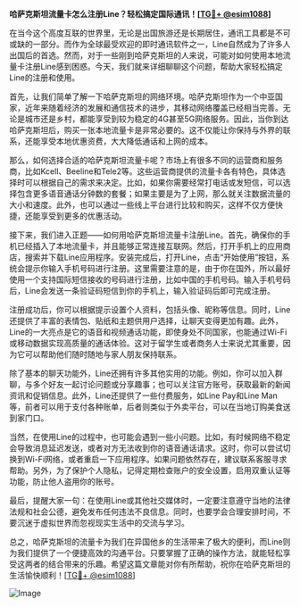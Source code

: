 **哈萨克斯坦流量卡怎么注册Line？轻松搞定国际通讯！[[TG💪+ @esim1088](https://t.me/s/esim1088)]**

在当今这个高度互联的世界里，无论是出国旅游还是长期居住，通讯工具都是不可或缺的一部分。而作为全球最受欢迎的即时通讯软件之一，Line自然成为了许多人出国后的首选。然而，对于一些刚到哈萨克斯坦的人来说，可能对如何使用本地流量卡注册Line感到困惑。今天，我们就来详细聊聊这个问题，帮助大家轻松搞定Line的注册和使用。

首先，让我们简单了解一下哈萨克斯坦的网络环境。哈萨克斯坦作为一个中亚国家，近年来随着经济的发展和通信技术的进步，其移动网络覆盖已经相当完善。无论是城市还是乡村，都能享受到较为稳定的4G甚至5G网络服务。因此，当你到达哈萨克斯坦后，购买一张本地流量卡是非常必要的。这不仅能让你保持与外界的联系，还能享受本地优惠资费，大大降低通话和上网的成本。

那么，如何选择合适的哈萨克斯坦流量卡呢？市场上有很多不同的运营商和服务商，比如Kcell、Beeline和Tele2等。这些运营商提供的流量卡各有特色，具体选择时可以根据自己的需求来决定。比如，如果你需要经常打电话或发短信，可以选择包含更多语音通话分钟数的套餐；如果主要是为了上网，那么就关注数据流量的大小和速度。此外，也可以通过一些线上平台进行比较和购买，这样不仅方便快捷，还能享受到更多的优惠活动。

接下来，我们进入正题——如何用哈萨克斯坦流量卡注册Line。首先，确保你的手机已经插入了本地流量卡，并且能够正常连接互联网。然后，打开手机上的应用商店，搜索并下载Line应用程序。安装完成后，打开Line，点击“开始使用”按钮，系统会提示你输入手机号码进行注册。这里需要注意的是，由于你在国外，所以最好使用一个支持国际短信接收的号码进行注册，比如中国的手机号码。输入手机号码后，Line会发送一条验证码短信到你的手机上，输入验证码后即可完成注册。

注册成功后，你可以根据提示设置个人资料，包括头像、昵称等信息。同时，Line还提供了丰富的表情包、贴纸和主题供用户选择，让聊天变得更加有趣。此外，Line的一大亮点是它的语音和视频通话功能，即使身处不同国家，也能通过Wi-Fi或移动数据实现高质量的通话体验。这对于留学生或者商务人士来说尤其重要，因为它可以帮助他们随时随地与家人朋友保持联系。

除了基本的聊天功能外，Line还拥有许多其他实用的功能。例如，你可以加入群聊，与多个好友一起讨论问题或分享趣事；也可以关注官方账号，获取最新的新闻资讯和促销信息。此外，Line还提供了一些付费服务，如Line Pay和Line Man等，前者可以用于支付各种账单，后者则类似于外卖平台，可以在当地订购美食送到家门口。

当然，在使用Line的过程中，也可能会遇到一些小问题。比如，有时候网络不稳定会导致消息延迟发送，或者对方无法收到你的语音通话请求。这时，你可以尝试切换到Wi-Fi网络，或者重启一下应用程序。如果问题依然存在，建议联系客服寻求帮助。另外，为了保护个人隐私，记得定期检查账户的安全设置，启用双重认证等功能，防止他人盗用你的账号。

最后，提醒大家一句：在使用Line或其他社交媒体时，一定要注意遵守当地的法律法规和社会公德，避免发布任何违法不良信息。同时，也要学会合理安排时间，不要沉迷于虚拟世界而忽视现实生活中的交流与学习。

总之，哈萨克斯坦的流量卡为我们在异国他乡的生活带来了极大的便利，而Line则为我们提供了一个便捷高效的沟通平台。只要掌握了正确的操作方法，就能轻松享受这两者的结合带来的乐趣。希望这篇文章能对你有所帮助，祝你在哈萨克斯坦的生活愉快顺利！[[TG💪+ @esim1088](https://t.me/s/esim1088)] 

![Image](https://i.postimg.cc/4NQfJmqS/Snipaste-2025-05-13-00-14-12.png)